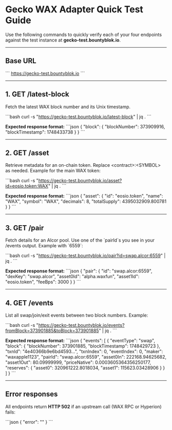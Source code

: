 # Gecko WAX Adapter Quick Test Guide

Use the following commands to quickly verify each of your four endpoints against the test instance at **gecko-test.bountyblok.io**.

---

## Base URL

\`\`\`
https://gecko-test.bountyblok.io
\`\`\`

---

## 1. GET /latest-block

Fetch the latest WAX block number and its Unix timestamp.

\`\`\`bash
curl -s "https://gecko-test.bountyblok.io/latest-block" | jq .
\`\`\`

**Expected response format:**
\`\`\`json
{
  "block": {
    "blockNumber": 373909916,
    "blockTimestamp": 1748433738
  }
}
\`\`\`

---

## 2. GET /asset

Retrieve metadata for an on-chain token. Replace \<contract\>:\<SYMBOL\> as needed. Example for the main WAX token:

\`\`\`bash
curl -s "https://gecko-test.bountyblok.io/asset?id=eosio.token:WAX" | jq .
\`\`\`

**Expected response format:**
\`\`\`json
{
  "asset": {
    "id": "eosio.token",
    "name": "WAX",
    "symbol": "WAX",
    "decimals": 8,
    "totalSupply": 4395032909.800781
  }
}
\`\`\`

---

## 3. GET /pair

Fetch details for an Alcor pool. Use one of the \`pairId\`s you see in your /events output. Example with \`6559\`:

\`\`\`bash
curl -s "https://gecko-test.bountyblok.io/pair?id=swap.alcor:6559" | jq .
\`\`\`

**Expected response format:**
\`\`\`json
{
  "pair": {
    "id": "swap.alcor:6559",
    "dexKey": "swap.alcor",
    "asset0Id": "alpha.waxfun",
    "asset1Id": "eosio.token",
    "feeBps": 3000
  }
}
\`\`\`

---

## 4. GET /events

List all swap/join/exit events between two block numbers. Example:

\`\`\`bash
curl -s "https://gecko-test.bountyblok.io/events?fromBlock=373901885&toBlock=373901885" | jq .
\`\`\`

**Expected response format:**
\`\`\`json
{
  "events": [
    {
      "eventType": "swap",
      "block": {
        "blockNumber": 373901885,
        "blockTimestamp": 1748429723
      },
      "txnId": "4e40366b9e6bd4593...",
      "txnIndex": 0,
      "eventIndex": 0,
      "maker": "waxapple1123",
      "pairId": "swap.alcor:6559",
      "asset0In": 222168.94625682,
      "asset1Out": 80.09999999,
      "priceNative": 0.0003605364356250177,
      "reserves": { "asset0": 320961222.8018034, "asset1": 115623.03428906 }
    }
  ]
}
\`\`\`

---

## Error responses

All endpoints return **HTTP 502** if an upstream call (WAX RPC or Hyperion) fails:

\`\`\`json
{ "error": "<detailed error message>" }
\`\`\`
